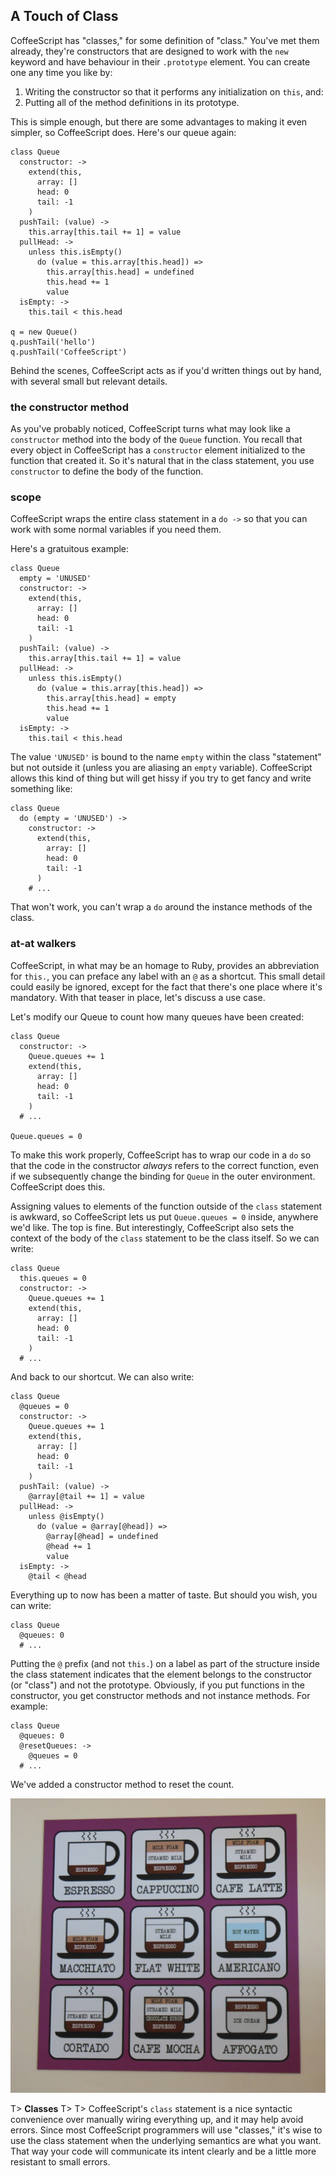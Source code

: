 ## A Touch of Class

CoffeeScript has "classes," for some definition of "class." You've met them already, they're constructors that are designed to work with the `new` keyword and have behaviour in their `.prototype` element. You can create one any time you like by:

1. Writing the constructor so that it performs any initialization on `this`, and:
2. Putting all of the method definitions in its prototype.

This is simple enough, but there are some advantages to making it even simpler, so CoffeeScript does. Here's our queue again:

    class Queue
      constructor: ->
        extend(this,
          array: []
          head: 0
          tail: -1
        )
      pushTail: (value) ->
        this.array[this.tail += 1] = value
      pullHead: ->
        unless this.isEmpty()
          do (value = this.array[this.head]) =>
            this.array[this.head] = undefined
            this.head += 1
            value
      isEmpty: ->
        this.tail < this.head
        
    q = new Queue()
    q.pushTail('hello')
    q.pushTail('CoffeeScript')

Behind the scenes, CoffeeScript acts as if you'd written things out by hand, with several small but relevant details.

### the constructor method

As you've probably noticed, CoffeeScript turns what may look like a `constructor` method into the body of the `Queue` function. You recall that every object in CoffeeScript has a `constructor` element initialized to the function that created it. So it's natural that in the class statement, you use `constructor` to define the body of the function.

### scope

CoffeeScript wraps the entire class statement in a `do ->` so that you can work with some normal variables if you need them.

Here's a gratuitous example:

    class Queue
      empty = 'UNUSED'
      constructor: ->
        extend(this,
          array: []
          head: 0
          tail: -1
        )
      pushTail: (value) ->
        this.array[this.tail += 1] = value
      pullHead: ->
        unless this.isEmpty()
          do (value = this.array[this.head]) =>
            this.array[this.head] = empty
            this.head += 1
            value
      isEmpty: ->
        this.tail < this.head

The value `'UNUSED'` is bound to the name `empty` within the class "statement" but not outside it (unless you are aliasing an `empty` variable). CoffeeScript allows this kind of thing but will get hissy if you try to get fancy and write something like:

    class Queue
      do (empty = 'UNUSED') ->
        constructor: ->
          extend(this,
            array: []
            head: 0
            tail: -1
          )
        # ...

That won't work, you can't wrap a `do` around the instance methods of the class.

### at-at walkers

CoffeeScript, in what may be an homage to Ruby, provides an abbreviation for `this.`, you can preface any label with an `@` as a shortcut. This small detail could easily be ignored, except for the fact that there's one place where it's mandatory. With that teaser in place, let's discuss a use case.

Let's modify our Queue to count how many queues have been created:

    class Queue
      constructor: ->
        Queue.queues += 1
        extend(this,
          array: []
          head: 0
          tail: -1
        )
      # ...

    Queue.queues = 0

To make this work properly, CoffeeScript has to wrap our code in a `do` so that the code in the constructor *always* refers to the correct function, even if we subsequently change the binding for `Queue` in the outer environment. CoffeeScript does this.

Assigning values to elements of the function outside of the `class` statement is awkward, so CoffeeScript lets us put `Queue.queues = 0` inside, anywhere we'd like. The top is fine. But interestingly, CoffeeScript also sets the context of the body of the `class` statement to be the class itself. So we can write:

    class Queue
      this.queues = 0
      constructor: ->
        Queue.queues += 1
        extend(this,
          array: []
          head: 0
          tail: -1
        )
      # ...

And back to our shortcut. We can also write:

    class Queue
      @queues = 0
      constructor: ->
        Queue.queues += 1
        extend(this,
          array: []
          head: 0
          tail: -1
        )
      pushTail: (value) ->
        @array[@tail += 1] = value
      pullHead: ->
        unless @isEmpty()
          do (value = @array[@head]) =>
            @array[@head] = undefined
            @head += 1
            value
      isEmpty: ->
        @tail < @head

Everything up to now has been a matter of taste. But should you wish, you can write:

    class Queue
      @queues: 0
      # ...

Putting the `@` prefix (and not `this.`) on a label as part of the structure inside the class statement indicates that the element belongs to the constructor (or "class") and not the prototype. Obviously, if you put functions in the constructor, you get constructor methods and not instance methods. For example:

    class Queue
      @queues: 0
      @resetQueues: ->
        @queues = 0
      # ...
      
We've added a constructor method to reset the count.

![It seems there is Strong Typing in Coffeeland](images/types.jpg)

T> **Classes**
T>
T> CoffeeScript's `class` statement is a nice syntactic convenience over manually wiring everything up, and it may help avoid errors. Since most CoffeeScript programmers will use "classes," it's wise to use the class statement when the underlying semantics are what you want. That way your code will communicate its intent clearly and be a little more resistant to small errors.